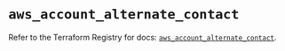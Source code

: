 # `aws_account_alternate_contact`

Refer to the Terraform Registry for docs: [`aws_account_alternate_contact`](https://registry.terraform.io/providers/hashicorp/aws/5.43.0/docs/resources/account_alternate_contact).
